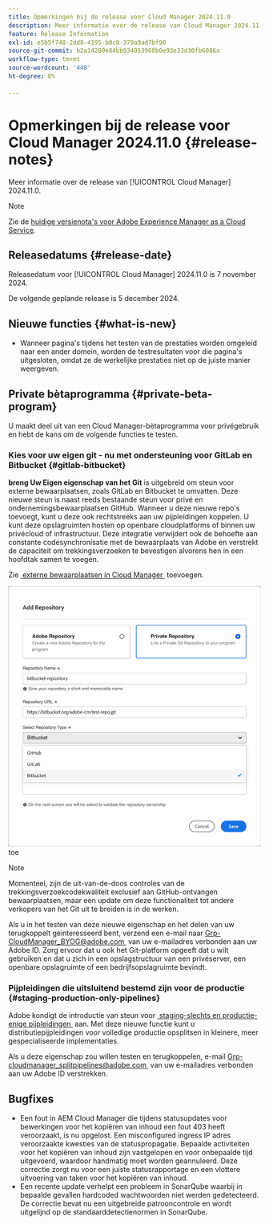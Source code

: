 ```yaml
---
title: Opmerkingen bij de release voor Cloud Manager 2024.11.0
description: Meer informatie over de release van Cloud Manager 2024.11.0.
feature: Release Information
exl-id: e5b5f748-2dd8-4195-b0c8-379a9ad7bf90
source-git-commit: b2a14280e84bb934053968b0e93e33d30fb6086a
workflow-type: tm+mt
source-wordcount: '448'
ht-degree: 0%

---
```


# Opmerkingen bij de release voor Cloud Manager 2024.11.0 {#release-notes}

Meer informatie over de release van [!UICONTROL Cloud Manager] 2024.11.0.

>[!NOTE]
>
>Zie de [&#x200B; huidige versienota&#39;s voor Adobe Experience Manager as a Cloud Service &#x200B;](https://experienceleague.adobe.com/nl/docs/experience-manager-cloud-service/content/release-notes/home).

## Releasedatums {#release-date}

<!-- SAVE FOR FUTURE POSSIBLE USE No notable bugs or features for the September release of Cloud Manager. -->

Releasedatum voor [!UICONTROL Cloud Manager] 2024.11.0 is 7 november 2024.

De volgende geplande release is 5 december 2024.

## Nieuwe functies {#what-is-new}

* Wanneer pagina&#39;s tijdens het testen van de prestaties worden omgeleid naar een ander domein, worden de testresultaten voor die pagina&#39;s uitgesloten, omdat ze de werkelijke prestaties niet op de juiste manier weergeven. <!-- (CMGR-5637) -->

## Private bètaprogramma {#private-beta-program}

U maakt deel uit van een Cloud Manager-bètaprogramma voor privégebruik en hebt de kans om de volgende functies te testen.

### Kies voor uw eigen git - nu met ondersteuning voor GitLab en Bitbucket {#gitlab-bitbucket}

<!-- BOTH CS & AMS -->

**breng Uw Eigen eigenschap van het Git** is uitgebreid om steun voor externe bewaarplaatsen, zoals GitLab en Bitbucket te omvatten. Deze nieuwe steun is naast reeds bestaande steun voor privé en ondernemingsbewaarplaatsen GitHub. Wanneer u deze nieuwe repo&#39;s toevoegt, kunt u deze ook rechtstreeks aan uw pijpleidingen koppelen. U kunt deze opslagruimten hosten op openbare cloudplatforms of binnen uw privécloud of infrastructuur. Deze integratie verwijdert ook de behoefte aan constante codesynchronisatie met de bewaarplaats van Adobe en verstrekt de capaciteit om trekkingsverzoeken te bevestigen alvorens hen in een hoofdtak samen te voegen.

Zie [&#x200B; externe bewaarplaatsen in Cloud Manager &#x200B;](/help/managing-code/external-repositories.md) toevoegen.

![&#x200B; voeg de dialoogdoos van de Bewaarplaats &#x200B;](/help/release-notes/assets/repositories-add-release-notes.png) toe

>[!NOTE]
>
>Momenteel, zijn de uit-van-de-doos controles van de trekkingsverzoekcodekwaliteit exclusief aan GitHub-ontvangen bewaarplaatsen, maar een update om deze functionaliteit tot andere verkopers van het Git uit te breiden is in de werken.

Als u in het testen van deze nieuwe eigenschap en het delen van uw terugkoppelt geinteresseerd bent, verzend een e-mail naar [&#x200B; Grp-CloudManager_BYOG@adobe.com &#x200B;](mailto:Grp-CloudManager_BYOG@adobe.com) van uw e-mailadres verbonden aan uw Adobe ID. Zorg ervoor dat u ook het Git-platform opgeeft dat u wilt gebruiken en dat u zich in een opslagstructuur van een privéserver, een openbare opslagruimte of een bedrijfsopslagruimte bevindt.

### Pijpleidingen die uitsluitend bestemd zijn voor de productie {#staging-production-only-pipelines}

Adobe kondigt de introductie van steun voor [&#x200B; staging-slechts en productie-enige pijpleidingen &#x200B;](/help/using/stage-prod-only.md) aan. Met deze nieuwe functie kunt u distributiepijpleidingen voor volledige productie opsplitsen in kleinere, meer gespecialiseerde implementaties.

Als u deze eigenschap zou willen testen en terugkoppelen, e-mail [&#x200B; Grp-cloudmanager_splitpipelines@adobe.com &#x200B;](mailto:Grp-cloudmanager_splitpipelines@adobe.com) van uw e-mailadres verbonden aan uw Adobe ID verstrekken.

## Bugfixes

* Een fout in AEM Cloud Manager die tijdens statusupdates voor bewerkingen voor het kopiëren van inhoud een fout 403 heeft veroorzaakt, is nu opgelost. Een misconfigured ingress IP adres veroorzaakte kwesties van de statuspropagatie. Bepaalde activiteiten voor het kopiëren van inhoud zijn vastgelopen en voor onbepaalde tijd uitgevoerd, waardoor handmatig moet worden geannuleerd. Deze correctie zorgt nu voor een juiste statusrapportage en een vlottere uitvoering van taken voor het kopiëren van inhoud. <!-- (CMGR-62739) -->
* Een recente update verhelpt een probleem in SonarQube waarbij in bepaalde gevallen hardcoded wachtwoorden niet werden gedetecteerd. De correctie bevat nu een uitgebreide patrooncontrole en wordt uitgelijnd op de standaarddetectienormen in SonarQube. <!-- CMGR-62682 -->

<!-- Known Issues {#known-issues}

* A -->
